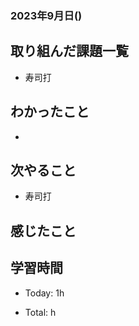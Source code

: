 ### 2023年9月日()

## 取り組んだ課題一覧

- 寿司打


## わかったこと

- 

## 次やること

- 寿司打


## 感じたこと


## 学習時間

- Today: 1h

- Total: h


